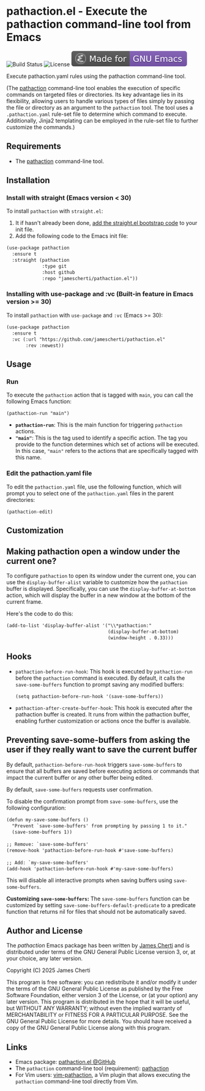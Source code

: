 # pathaction.el - Execute the pathaction command-line tool from Emacs
![Build Status](https://github.com/jamescherti/pathaction.el/actions/workflows/ci.yml/badge.svg)
![License](https://img.shields.io/github/license/jamescherti/pathaction.el)
![](https://raw.githubusercontent.com/jamescherti/pathaction.el/main/.images/made-for-gnu-emacs.svg)

Execute pathaction.yaml rules using the pathaction command-line tool.

(The [pathaction](https://github.com/jamescherti/pathaction) command-line tool enables the execution of specific commands on targeted files or directories. Its key advantage lies in its flexibility, allowing users to handle various types of files simply by passing the file or directory as an argument to the `pathaction` tool. The tool uses a `.pathaction.yaml` rule-set file to determine which command to execute. Additionally, Jinja2 templating can be employed in the rule-set file to further customize the commands.)

## Requirements

- The [pathaction](https://github.com/jamescherti/pathaction) command-line tool.

## Installation

### Install with straight (Emacs version < 30)

To install `pathaction` with `straight.el`:

1. It if hasn't already been done, [add the straight.el bootstrap code](https://github.com/radian-software/straight.el?tab=readme-ov-file#getting-started) to your init file.
2. Add the following code to the Emacs init file:
```emacs-lisp
(use-package pathaction
  :ensure t
  :straight (pathaction
             :type git
             :host github
             :repo "jamescherti/pathaction.el"))
```

### Installing with use-package and :vc (Built-in feature in Emacs version >= 30)

To install `pathaction` with `use-package` and `:vc` (Emacs >= 30):

``` emacs-lisp
(use-package pathaction
  :ensure t
  :vc (:url "https://github.com/jamescherti/pathaction.el"
       :rev :newest))
```

## Usage

### Run

To execute the `pathaction` action that is tagged with `main`, you can call the following Emacs function:
``` emacs-lisp
(pathaction-run "main")
```

- **`pathaction-run`**: This is the main function for triggering `pathaction` actions.
- **`"main"`**: This is the tag used to identify a specific action. The tag you provide to the function determines which set of actions will be executed. In this case, `"main"` refers to the actions that are specifically tagged with this name.

### Edit the pathaction.yaml file

To edit the `pathaction.yaml` file, use the following function, which will prompt you to select one of the `pathaction.yaml` files in the parent directories:

```emacs-lisp
(pathaction-edit)
```

## Customization

## Making pathaction open a window under the current one?

To configure `pathaction` to open its window under the current one, you can use the `display-buffer-alist` variable to customize how the `pathaction` buffer is displayed. Specifically, you can use the `display-buffer-at-bottom` action, which will display the buffer in a new window at the bottom of the current frame.

Here's the code to do this:
``` emacs-lisp
(add-to-list 'display-buffer-alist '("\\*pathaction:"
                                     (display-buffer-at-bottom)
                                     (window-height . 0.33)))
```

## Hooks

- `pathaction-before-run-hook`: This hook is executed by `pathaction-run` before the `pathaction` command is executed. By default, it calls the `save-some-buffers` function to prompt saving any modified buffers:
  ```emacs-lisp
  (setq pathaction-before-run-hook '(save-some-buffers))
  ```
- `pathaction-after-create-buffer-hook`: This hook is executed after the pathaction buffer is created. It runs from within the pathaction buffer, enabling further customization or actions once the buffer is available.

## Preventing save-some-buffers from asking the user if they really want to save the current buffer

By default, `pathaction-before-run-hook` triggers `save-some-buffers` to ensure that all buffers are saved before executing actions or commands that impact the current buffer or any other buffer being edited.

By default, `save-some-buffers` requests user confirmation.

To disable the confirmation prompt from `save-some-buffers`, use the following configuration:
```emacs-lisp
(defun my-save-some-buffers ()
  "Prevent `save-some-buffers' from prompting by passing 1 to it."
  (save-some-buffers 1))

;; Remove: `save-some-buffers'
(remove-hook 'pathaction-before-run-hook #'save-some-buffers)

;; Add: `my-save-some-buffers'
(add-hook 'pathaction-before-run-hook #'my-save-some-buffers)
```

This will disable all interactive prompts when saving buffers using `save-some-buffers`.

**Customizing `save-some-buffers`:** The `save-some-buffers` function can be customized by setting `save-some-buffers-default-predicate` to a predicate function that returns nil for files that should not be automatically saved.

## Author and License

The *pathaction* Emacs package has been written by [James Cherti](https://www.jamescherti.com/) and is distributed under terms of the GNU General Public License version 3, or, at your choice, any later version.

Copyright (C) 2025 James Cherti

This program is free software: you can redistribute it and/or modify it under the terms of the GNU General Public License as published by the Free Software Foundation, either version 3 of the License, or (at your option) any later version. This program is distributed in the hope that it will be useful, but WITHOUT ANY WARRANTY; without even the implied warranty of MERCHANTABILITY or FITNESS FOR A PARTICULAR PURPOSE. See the GNU General Public License for more details. You should have received a copy of the GNU General Public License along with this program.

## Links

- Emacs package: [pathaction.el @GitHub](https://github.com/jamescherti/pathaction.el)
- The `pathaction` command-line tool (requirement): [pathaction](https://github.com/jamescherti/pathaction)
- For Vim users: [vim-pathaction](https://github.com/jamescherti/vim-pathaction), a Vim plugin that allows executing the `pathaction` command-line tool directly from Vim.
